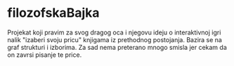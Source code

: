 # filozofskaBajka
Projekat koji pravim za svog dragog oca i njegovu ideju o interaktivnoj igri nalik "izaberi svoju pricu" knjigama iz prethodnog postojanja. Bazira se na graf strukturi i izborima. 
Za sad nema preterano mnogo smisla jer cekam da on zavrsi pisanje te price.
